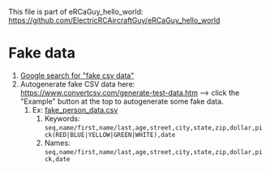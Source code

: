 This file is part of eRCaGuy_hello_world: https://github.com/ElectricRCAircraftGuy/eRCaGuy_hello_world


# Fake data

1. [Google search for "fake csv data"](https://www.google.com/search?q=fake+csv+data&oq=fake+csv+data&aqs=chrome..69i57.5672j0j7&sourceid=chrome&ie=UTF-8)
1. Autogenerate fake CSV data here: https://www.convertcsv.com/generate-test-data.htm --> click the "Example" button at the top to autogenerate some fake data.  
    1. Ex: [fake_person_data.csv](fake_person_data.csv)
        1. Keywords: `seq,name/first,name/last,age,street,city,state,zip,dollar,pick(RED|BLUE|YELLOW|GREEN|WHITE),date`
        1. Names: `seq,name/first,name/last,age,street,city,state,zip,dollar,pick,date`
